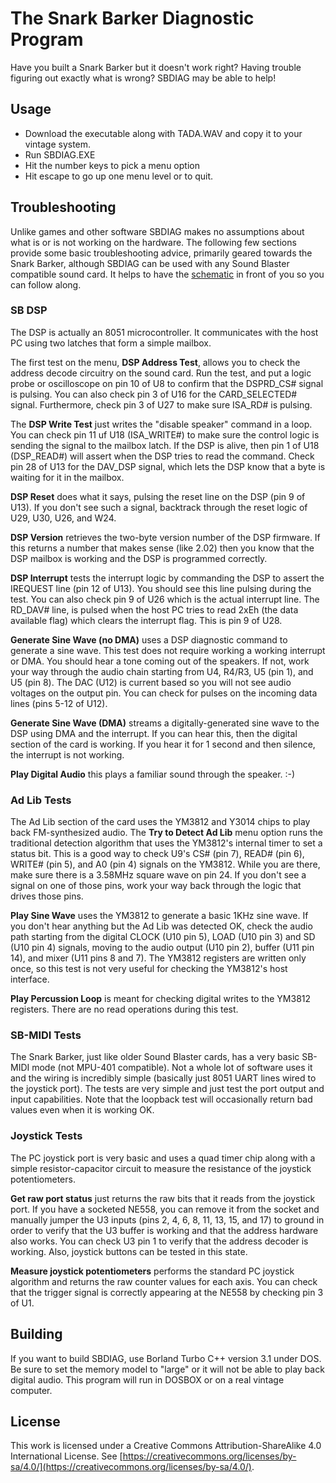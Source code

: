 # The Snark Barker Diagnostic Program
Have you built a Snark Barker but it doesn't work right? Having trouble
figuring out exactly what is wrong? SBDIAG may be able to help!

## Usage
* Download the executable along with TADA.WAV and copy it to your vintage
system.
* Run SBDIAG.EXE
* Hit the number keys to pick a menu option
* Hit escape to go up one menu level or to quit.

## Troubleshooting
Unlike games and other software SBDIAG makes no assumptions about what is or
is not working on the hardware. The following few sections provide some basic
troubleshooting advice, primarily geared towards the Snark Barker, although
SBDIAG can be used with any Sound Blaster compatible sound card. It helps
to have the [schematic](https://github.com/schlae/snark-barker/blob/master/SnarkBarker.pdf) in front of you so you can follow along.

### SB DSP
The DSP is actually an 8051 microcontroller. It communicates with the host PC
using two latches that form a simple mailbox.

The first test on the menu, **DSP Address Test**, allows you to check the
address decode circuitry on the sound card. Run the test, and put a logic
probe or oscilloscope on pin 10 of U8 to confirm that the DSPRD\_CS# signal
is pulsing. You can also check pin 3 of U16 for the CARD\_SELECTED# signal.
Furthermore, check pin 3 of U27 to make sure ISA\_RD# is pulsing.

The **DSP Write Test** just writes the "disable speaker" command
in a loop. You can check pin 11 uf U18 (ISA\_WRITE#) to make sure the control
logic is sending the signal to the mailbox latch. If the DSP is alive, then
pin 1 of U18 (DSP\_READ#) will assert when the DSP tries to read the command.
Check pin 28 of U13 for the DAV\_DSP signal, which lets the DSP know that a
byte is waiting for it in the mailbox.

**DSP Reset** does what it says, pulsing the reset line on the DSP (pin 9 of
U13). If you don't see such a signal, backtrack through the reset logic of
U29, U30, U26, and W24.

**DSP Version** retrieves the two-byte version number of the DSP firmware.
If this returns a number that makes sense (like 2.02) then you know that the
DSP mailbox is working and the DSP is programmed correctly.

**DSP Interrupt** tests the interrupt logic by commanding the DSP to assert
the IREQUEST line (pin 12 of U13). You should see this line pulsing during the
test. You can also check pin 9 of U26 which is the actual interrupt line. The
RD\_DAV# line, is pulsed when the host PC tries to read 2xEh (the data
available flag) which clears the interrupt flag. This is pin 9 of U28.

**Generate Sine Wave (no DMA)** uses a DSP diagnostic command to generate a
sine wave. This test does not require working a working interrupt or DMA. You
 should hear a tone coming out of the speakers. If not, work your way through
the audio chain starting from U4, R4/R3, U5 (pin 1), and U5 (pin 8). The DAC
(U12) is current based so you will not see audio voltages on the output pin.
You can check for pulses on the incoming data lines (pins 5-12 of U12).

**Generate Sine Wave (DMA)** streams a digitally-generated sine wave to the
DSP using DMA and the interrupt. If you can hear this, then the digital section
of the card is working. If you hear it for 1 second and then silence, the
interrupt is not working.

**Play Digital Audio** this plays a familiar sound through the speaker. :-)

### Ad Lib Tests

The Ad Lib section of the card uses the YM3812 and Y3014 chips to play back
FM-synthesized audio. The **Try to Detect Ad Lib** menu option runs the
traditional detection algorithm that uses the YM3812's internal timer to
set a status bit. This is a good way to check U9's CS# (pin 7),
READ# (pin 6), WRITE# (pin 5), and A0 (pin 4) signals on the YM3812. While
you are there, make sure there is a 3.58MHz square wave on pin 24. If you
don't see a signal on one of those pins, work your way back through the logic
that drives those pins.

**Play Sine Wave** uses the YM3812 to generate a basic 1KHz sine wave. If you
don't hear anything but the Ad Lib was detected OK, check the audio path
starting from the digital CLOCK (U10 pin 5), LOAD (U10 pin 3) and SD (U10
pin 4) signals, moving to the audio output (U10 pin 2), buffer (U11 pin 14),
and mixer (U11 pins 8 and 7). The YM3812 registers are written only once, so
this test is not very useful for checking the YM3812's host interface.

**Play Percussion Loop** is meant for checking digital writes to the YM3812
registers. There are no read operations during this test.

### SB-MIDI Tests
The Snark Barker, just like older Sound Blaster cards, has a very basic SB-MIDI
mode (not MPU-401 compatible). Not a whole lot of software uses it and the
wiring is incredibly simple (basically just 8051 UART lines wired to the
joystick port). The tests are very simple and just test the port output and
input capabilities. Note that the loopback test will occasionally return
bad values even when it is working OK.

### Joystick Tests
The PC joystick port is very basic and uses a quad timer chip along with a
simple resistor-capacitor circuit to measure the resistance of the joystick
potentiometers.

**Get raw port status** just returns the raw bits that it reads from the
joystick port. If you have a socketed NE558, you can remove it from the socket
and manually jumper the U3 inputs (pins 2, 4, 6, 8, 11, 13, 15, and 17) to
ground in order to verify that the U3 buffer is working and that the address
hardware also works. You can check U3 pin 1 to verify that the address
decoder is working. Also, joystick buttons can be tested in this state.

**Measure joystick potentiometers** performs the standard PC joystick algorithm
and returns the raw counter values for each axis. You can check that the
trigger signal is correctly appearing at the NE558 by checking pin 3 of U1.

## Building
If you want to build SBDIAG, use Borland Turbo C++ version 3.1 under DOS. Be
sure to set the memory model to "large" or it will not be able to play back
digital audio. This program will run in DOSBOX or on a real vintage computer.

## License
This work is licensed under a Creative Commons Attribution-ShareAlike 4.0
International License. See [https://creativecommons.org/licenses/by-sa/4.0/](https://creativecommons.org/licenses/by-sa/4.0/).
